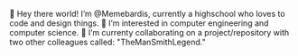 👋 Hey there world! I’m @Memebardis, currently a highschool who loves to code and design things. 
👀 I’m interested in computer engineering and computer science.
💞️ I’m currenty collaborating on a project/repository with two other colleagues called: "TheManSmithLegend."


<!---
Memebardis/Memebardis is a ✨ special ✨ repository because its `README.md` (this file) appears on your GitHub profile.
You can click the Preview link to take a look at your changes.
--->
